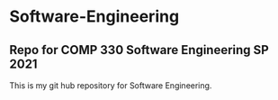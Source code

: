 # Software-Engineering
## Repo for COMP 330 Software Engineering SP 2021
This is my git hub repository for Software Engineering.
